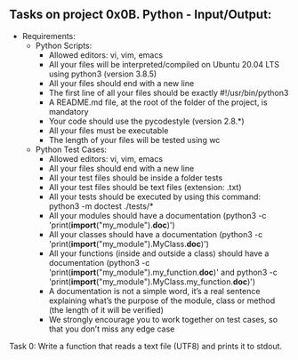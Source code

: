 ## Tasks on project 0x0B. Python - Input/Output:
- Requirements:
	* Python Scripts:
		* Allowed editors: vi, vim, emacs
		* All your files will be interpreted/compiled on Ubuntu 20.04 LTS using python3 (version 3.8.5)
		* All your files should end with a new line
		* The first line of all your files should be exactly #!/usr/bin/python3
		* A README.md file, at the root of the folder of the project, is mandatory
		* Your code should use the pycodestyle (version 2.8.*)
		* All your files must be executable
		* The length of your files will be tested using wc
	* Python Test Cases:
		* Allowed editors: vi, vim, emacs
		* All your files should end with a new line
		* All your test files should be inside a folder tests
		* All your test files should be text files (extension: .txt)
		* All your tests should be executed by using this command: python3 -m doctest ./tests/*
		* All your modules should have a documentation (python3 -c 'print(__import__("my_module").__doc__)')
		* All your classes should have a documentation (python3 -c 'print(__import__("my_module").MyClass.__doc__)')
		* All your functions (inside and outside a class) should have a documentation (python3 -c 'print(__import__("my_module").my_function.__doc__)' and python3 -c 'print(__import__("my_module").MyClass.my_function.__doc__)')
		* A documentation is not a simple word, it’s a real sentence explaining what’s the purpose of the module, class or method (the length of it will be verified)
		* We strongly encourage you to work together on test cases, so that you don’t miss any edge case

Task 0: Write a function that reads a text file (UTF8) and prints it to stdout.
